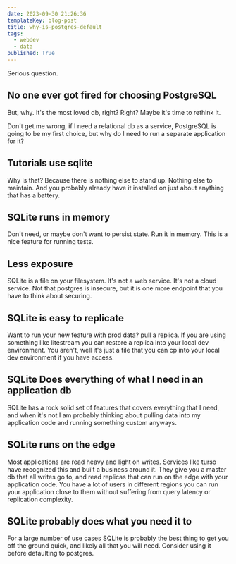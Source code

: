 ```yaml
---
date: 2023-09-30 21:26:36
templateKey: blog-post
title: why-is-postgres-default
tags:
  - webdev
  - data
published: True
---
```


Serious question.

## No one ever got fired for choosing PostgreSQL

But, why. It's the most loved db, right? Right? Maybe it's time to rethink
it.

Don't get me wrong, if I need a relational db as a service, PostgreSQL is going
to be my first choice, but why do I need to run a separate application for it?

## Tutorials use sqlite

Why is that? Because there is nothing else to stand up. Nothing else to
maintain. And you probably already have it installed on just about anything
that has a battery.

## SQLite runs in memory

Don't need, or maybe don't want to persist state. Run it in memory. This is a
nice feature for running tests.

## Less exposure

SQLite is a file on your filesystem. It's not a web service. It's not a cloud
service. Not that postgres is insecure, but it is one more endpoint that you
have to think about securing.

## SQLite is easy to replicate

Want to run your new feature with prod data? pull a replica. If you are using
something like litestream you can restore a replica into your local dev
environment. You aren't, well it's just a file that you can cp into your local
dev environment if you have access.

## SQLite Does everything of what I need in an application db

SQLite has a rock solid set of features that covers everything that I need, and
when it's not I am probably thinking about pulling data into my application code
and running something custom anyways.

## SQLite runs on the edge

Most applications are read heavy and light on writes. Services like turso have
recognized this and built a business around it. They give you a master db that
all writes go to, and read replicas that can run on the edge with your
application code. You have a lot of users in different regions you can run
your application close to them without suffering from query latency or
replication complexity.

## SQLite probably does what you need it to

For a large number of use cases SQLite is probably the best thing to get you
off the ground quick, and likely all that you will need. Consider using it
before defaulting to postgres.
